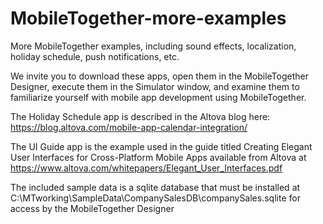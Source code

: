 # MobileTogether-more-examples
More MobileTogether examples, including sound effects, localization, holiday schedule, push notifications, etc. 

We invite you to download these apps, open them in the MobileTogether Designer, execute them in the Simulator window, and examine them to familiarize yourself with mobile app development using MobileTogether.

The Holiday Schedule app is described in the Altova blog here: https://blog.altova.com/mobile-app-calendar-integration/

The UI Guide app is the example used in the guide titled Creating Elegant User Interfaces for Cross-Platform Mobile Apps available from Altova at https://www.altova.com/whitepapers/Elegant_User_Interfaces.pdf

The included sample data is a sqlite database that must be installed at C:\MTworking\SampleData\CompanySalesDB\companySales.sqlite for access by the MobileTogether Designer

